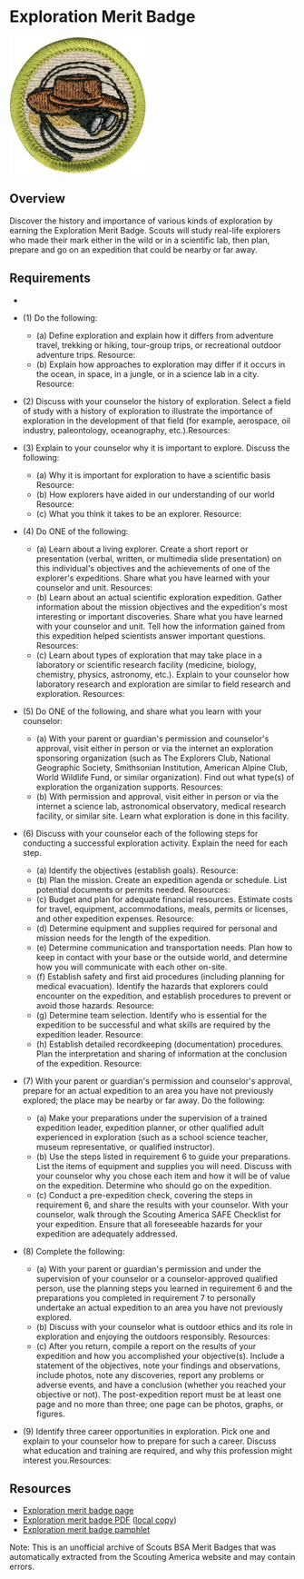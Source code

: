 

# Exploration Merit Badge

![Exploration Merit Badge](images/exploration-merit-badge.jpg)

## Overview



Discover the history and importance of various kinds of exploration by earning the Exploration Merit Badge. Scouts will study real-life explorers who made their mark either in the wild or in a scientific lab, then plan, prepare and go on an expedition that could be nearby or far away.

## Requirements

* 
* (1) Do the following:
    * (a) Define exploration and explain how it differs from adventure travel, trekking or hiking, tour-group trips, or recreational outdoor adventure trips. Resource:
    * (b) Explain how approaches to exploration may differ if it occurs in the ocean, in space, in a jungle, or in a science lab in a city. Resource:


* (2) Discuss with your counselor the history of exploration.  Select a field of study with a history of exploration to illustrate the importance of exploration in the development of that field (for example, aerospace, oil industry, paleontology, oceanography, etc.).Resources:
* (3) Explain to your counselor why it is important to explore. Discuss the following:
    * (a) Why it is important for exploration to have a scientific basis  Resource:
    * (b) How explorers have aided in our understanding of our world Resource:
    * (c) What you think it takes to be an explorer. Resource:


* (4) Do ONE of the following:
    * (a) Learn about a living explorer. Create a short report or presentation (verbal, written, or multimedia slide presentation) on this individual's objectives and the achievements of one of the explorer's expeditions. Share what you have learned with your counselor and unit. Resources:
    * (b) Learn about an actual scientific exploration expedition. Gather information about the mission objectives and the expedition's most interesting or important discoveries. Share what you have learned with your counselor and unit. Tell how the information gained from this expedition helped scientists answer important questions. Resources:
    * (c) Learn about types of exploration that may take place in a laboratory or scientific research facility (medicine, biology, chemistry, physics, astronomy, etc.). Explain to your counselor how laboratory research and exploration are similar to field research and exploration. Resources:


* (5) Do ONE of the following, and share what you learn with your counselor:
    * (a) With your parent or guardian's permission and counselor's approval, visit either in person or via the internet an exploration sponsoring organization (such as The Explorers Club, National Geographic Society, Smithsonian Institution, American Alpine Club, World Wildlife Fund, or similar organization). Find out what type(s) of exploration the organization supports. Resources:
    * (b) With permission and approval, visit either in person or via the internet a science lab, astronomical observatory, medical research facility, or similar site. Learn what exploration is done in this facility.


* (6) Discuss with your counselor each of the following steps for conducting a successful exploration activity. Explain the need for each step.
    * (a) Identify the objectives (establish goals). Resource:
    * (b) Plan the mission. Create an expedition agenda or schedule. List potential documents or permits needed. Resources:
    * (c) Budget and plan for adequate financial resources. Estimate costs for travel, equipment, accommodations, meals, permits or licenses, and other expedition expenses. Resource:
    * (d) Determine equipment and supplies required for personal and mission needs for the length of the expedition.
    * (e) Determine communication and transportation needs. Plan how to keep in contact with your base or the outside world, and determine how you will communicate with each other on-site.
    * (f) Establish safety and first aid procedures (including planning for medical evacuation). Identify the hazards that explorers could encounter on the expedition, and establish procedures to prevent or avoid those hazards. Resource:
    * (g) Determine team selection. Identify who is essential for the expedition to be successful and what skills are required by the expedition leader. Resource:
    * (h) Establish detailed recordkeeping (documentation) procedures. Plan the interpretation and sharing of information at the conclusion of the expedition. Resource:


* (7) With your parent or guardian's permission and counselor's  approval, prepare for an actual expedition to an area you have not previously explored; the place may be nearby or far away. Do the following:
    * (a) Make your preparations under the supervision of a trained expedition leader, expedition planner, or other qualified adult experienced in exploration (such as a school science teacher, museum representative, or qualified instructor).
    * (b) Use the steps listed in requirement 6 to guide your preparations. List the items of equipment and supplies you will need. Discuss with your counselor why you chose each item and how it will be of value on the expedition. Determine who should go on the expedition.
    * (c) Conduct a pre-expedition check, covering the steps in requirement 6, and share the results with your counselor. With your counselor, walk through the Scouting America SAFE Checklist for your expedition. Ensure that all foreseeable hazards for your expedition are adequately addressed.


* (8) Complete the following:
    * (a) With your parent or guardian's permission and under the supervision of your counselor or a counselor-approved qualified person, use the planning steps you learned in requirement 6 and the preparations you completed in requirement 7 to personally undertake an actual expedition to an area you have not previously explored.
    * (b) Discuss with your counselor what is outdoor ethics and its role in exploration and enjoying the outdoors responsibly. Resources:
    * (c) After you return, compile a report on the results of your expedition and how you accomplished your objective(s). Include a statement of the objectives, note your findings and observations, include photos, note any discoveries, report any problems or adverse events, and have a conclusion (whether you reached your objective or not). The post-expedition report must be at least one page and no more than three; one page can be photos, graphs, or figures.


* (9) Identify three career opportunities in exploration. Pick one and explain to your counselor how to prepare for such a career. Discuss what education and training are required, and why this profession  might interest you.Resources:


## Resources

- [Exploration merit badge page](https://www.scouting.org/merit-badges/exploration/)
- [Exploration merit badge PDF](https://filestore.scouting.org/filestore/Merit_Badge_ReqandRes/Pamphlets/Exploration_2020.pdf) ([local copy](files/exploration-merit-badge.pdf))
- [Exploration merit badge pamphlet](https://www.scoutshop.org/exploration-merit-badge-pamphlet-622522.html)

Note: This is an unofficial archive of Scouts BSA Merit Badges that was automatically extracted from the Scouting America website and may contain errors.